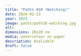 ```yaml
---
title: "Paths #18 (Watching)"
date: 2024-02-13
year: 2024
image: paths/path18-watching.jpg
alt: 
dimensions: 20x20 cm
media: watercolour on paper
description: Avaliable
draft: false
---
```


